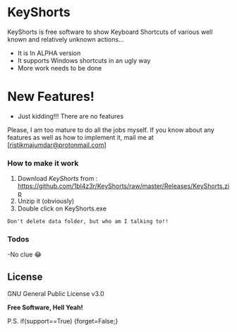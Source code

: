 # KeyShorts


KeyShorts is free software to show Keyboard Shortcuts of various well known and relatively unknown actions...

  - It is In ALPHA version
  - It supports Windows shortcuts in an ugly way
  - More work needs to be done

# New Features!

  - Just kidding!!! There are no features

Please, I am too mature to do all the jobs myself. If you know about any features as well as how to implement it, mail me at [ristikmajumdar@protonmail.com]

### How to make it work

1. Download *KeyShorts* from : https://github.com/1bl4z3r/KeyShorts/raw/master/Releases/KeyShorts.zip
2. Unzip it (obviously)
3. Double click on KeyShorts.exe

`Don't delete data folder, but who am I talking to!!`

### Todos

 -No clue 😂

License
----

GNU General Public License v3.0


**Free Software, Hell Yeah!**

P.S. if(support==True)
{forget=False;}
